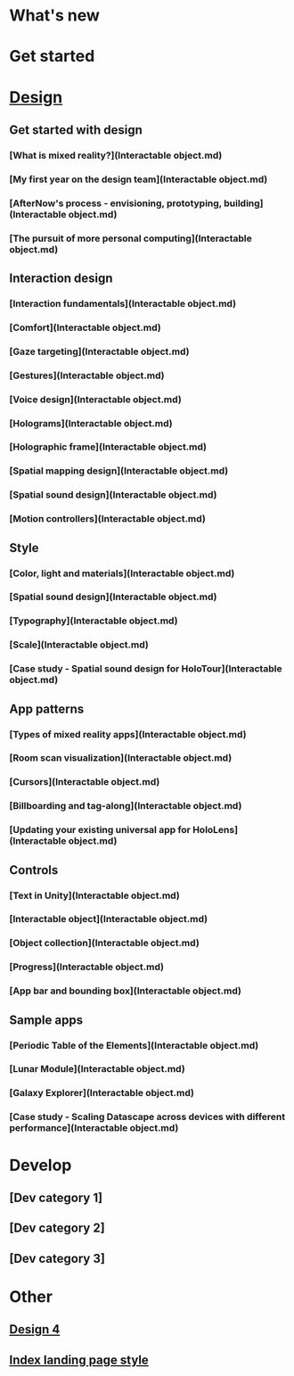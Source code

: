 # What's new

# Get started

# [Design](DesignLanding.md)

## Get started with design
### [What is mixed reality?](Interactable object.md)
### [My first year on the design team](Interactable object.md)
### [AfterNow's process - envisioning, prototyping, building](Interactable object.md)
### [The pursuit of more personal computing](Interactable object.md)

## Interaction design
### [Interaction fundamentals](Interactable object.md)
### [Comfort](Interactable object.md)
### [Gaze targeting](Interactable object.md)
### [Gestures](Interactable object.md)
### [Voice design](Interactable object.md)
### [Holograms](Interactable object.md)
### [Holographic frame](Interactable object.md)
### [Spatial mapping design](Interactable object.md)
### [Spatial sound design](Interactable object.md)
### [Motion controllers](Interactable object.md)

## Style
### [Color, light and materials](Interactable object.md)
### [Spatial sound design](Interactable object.md)
### [Typography](Interactable object.md)
### [Scale](Interactable object.md)
### [Case study - Spatial sound design for HoloTour](Interactable object.md)

## App patterns
### [Types of mixed reality apps](Interactable object.md)
### [Room scan visualization](Interactable object.md)
### [Cursors](Interactable object.md)
### [Billboarding and tag-along](Interactable object.md)
### [Updating your existing universal app for HoloLens](Interactable object.md)

## Controls
### [Text in Unity](Interactable object.md)
### [Interactable object](Interactable object.md)
### [Object collection](Interactable object.md)
### [Progress](Interactable object.md)
### [App bar and bounding box](Interactable object.md)

## Sample apps
### [Periodic Table of the Elements](Interactable object.md)
### [Lunar Module](Interactable object.md)
### [Galaxy Explorer](Interactable object.md)
### [Case study - Scaling Datascape across devices with different performance](Interactable object.md)

# Develop
## [Dev category 1]
## [Dev category 2]
## [Dev category 3]


# Other
## [Design 4](DesignLanding-4.md)
## [Index landing page style](index.md)
